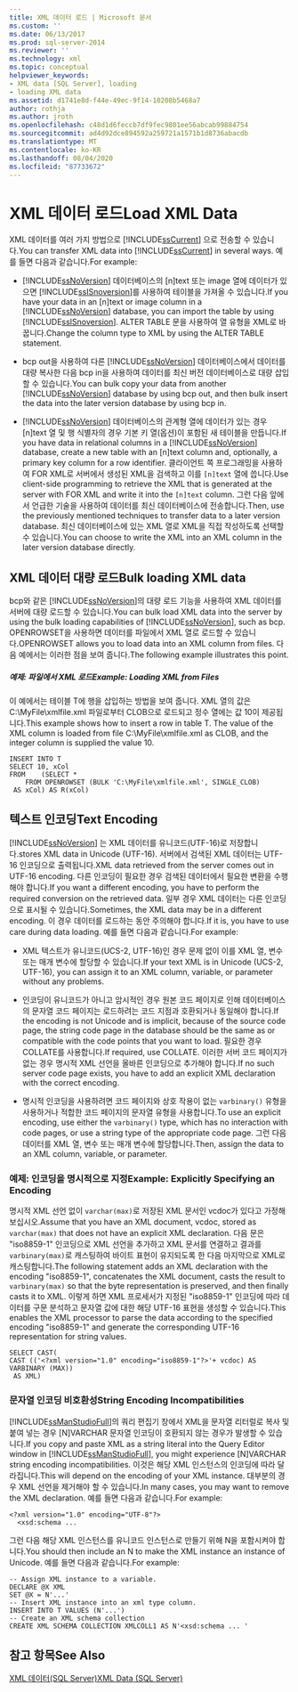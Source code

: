 ```yaml
---
title: XML 데이터 로드 | Microsoft 문서
ms.custom: ''
ms.date: 06/13/2017
ms.prod: sql-server-2014
ms.reviewer: ''
ms.technology: xml
ms.topic: conceptual
helpviewer_keywords:
- XML data [SQL Server], loading
- loading XML data
ms.assetid: d1741e8d-f44e-49ec-9f14-10208b5468a7
author: rothja
ms.author: jroth
ms.openlocfilehash: c48d1d6feccb7df9fec9801ee56abcab99884754
ms.sourcegitcommit: ad4d92dce894592a259721a1571b1d8736abacdb
ms.translationtype: MT
ms.contentlocale: ko-KR
ms.lasthandoff: 08/04/2020
ms.locfileid: "87733672"
---
```

# <a name="load-xml-data"></a><span data-ttu-id="b74ef-102">XML 데이터 로드</span><span class="sxs-lookup"><span data-stu-id="b74ef-102">Load XML Data</span></span>
  <span data-ttu-id="b74ef-103">XML 데이터를 여러 가지 방법으로 [!INCLUDE[ssCurrent](../../includes/sscurrent-md.md)] 으로 전송할 수 있습니다.</span><span class="sxs-lookup"><span data-stu-id="b74ef-103">You can transfer XML data into [!INCLUDE[ssCurrent](../../includes/sscurrent-md.md)] in several ways.</span></span> <span data-ttu-id="b74ef-104">예를 들면 다음과 같습니다.</span><span class="sxs-lookup"><span data-stu-id="b74ef-104">For example:</span></span>  
  
-   <span data-ttu-id="b74ef-105">[!INCLUDE[ssNoVersion](../../includes/ssnoversion-md.md)] 데이터베이스의 [n]text 또는 image 열에 데이터가 있으면 [!INCLUDE[ssISnoversion](../../includes/ssisnoversion-md.md)]를 사용하여 테이블을 가져올 수 있습니다.</span><span class="sxs-lookup"><span data-stu-id="b74ef-105">If you have your data in an [n]text or image column in a [!INCLUDE[ssNoVersion](../../includes/ssnoversion-md.md)] database, you can import the table by using [!INCLUDE[ssISnoversion](../../includes/ssisnoversion-md.md)].</span></span> <span data-ttu-id="b74ef-106">ALTER TABLE 문을 사용하여 열 유형을 XML로 바꿉니다.</span><span class="sxs-lookup"><span data-stu-id="b74ef-106">Change the column type to XML by using the ALTER TABLE statement.</span></span>  
  
-   <span data-ttu-id="b74ef-107">bcp out을 사용하여 다른 [!INCLUDE[ssNoVersion](../../includes/ssnoversion-md.md)] 데이터베이스에서 데이터를 대량 복사한 다음 bcp in을 사용하여 데이터를 최신 버전 데이터베이스로 대량 삽입할 수 있습니다.</span><span class="sxs-lookup"><span data-stu-id="b74ef-107">You can bulk copy your data from another [!INCLUDE[ssNoVersion](../../includes/ssnoversion-md.md)] database by using bcp out, and then bulk insert the data into the later version database by using bcp in.</span></span>  
  
-   <span data-ttu-id="b74ef-108">[!INCLUDE[ssNoVersion](../../includes/ssnoversion-md.md)] 데이터베이스의 관계형 열에 데이터가 있는 경우 [n]text 열 및 행 식별자의 경우 기본 키 열(옵션)이 포함된 새 테이블을 만듭니다.</span><span class="sxs-lookup"><span data-stu-id="b74ef-108">If you have data in relational columns in a [!INCLUDE[ssNoVersion](../../includes/ssnoversion-md.md)] database, create a new table with an [n]text column and, optionally, a primary key column for a row identifier.</span></span> <span data-ttu-id="b74ef-109">클라이언트 쪽 프로그래밍을 사용하여 FOR XML로 서버에서 생성된 XML을 검색하고 이를 `[n]text` 열에 씁니다.</span><span class="sxs-lookup"><span data-stu-id="b74ef-109">Use client-side programming to retrieve the XML that is generated at the server with FOR XML and write it into the `[n]text` column.</span></span> <span data-ttu-id="b74ef-110">그런 다음 앞에서 언급한 기술을 사용하여 데이터를 최신 데이터베이스에 전송합니다.</span><span class="sxs-lookup"><span data-stu-id="b74ef-110">Then, use the previously mentioned techniques to transfer data to a later version database.</span></span> <span data-ttu-id="b74ef-111">최신 데이터베이스에 있는 XML 열로 XML을 직접 작성하도록 선택할 수 있습니다.</span><span class="sxs-lookup"><span data-stu-id="b74ef-111">You can choose to write the XML into an XML column in the later version database directly.</span></span>  
  
## <a name="bulk-loading-xml-data"></a><span data-ttu-id="b74ef-112">XML 데이터 대량 로드</span><span class="sxs-lookup"><span data-stu-id="b74ef-112">Bulk loading XML data</span></span>  
 <span data-ttu-id="b74ef-113">bcp와 같은 [!INCLUDE[ssNoVersion](../../includes/ssnoversion-md.md)]의 대량 로드 기능을 사용하여 XML 데이터를 서버에 대량 로드할 수 있습니다.</span><span class="sxs-lookup"><span data-stu-id="b74ef-113">You can bulk load XML data into the server by using the bulk loading capabilities of [!INCLUDE[ssNoVersion](../../includes/ssnoversion-md.md)], such as bcp.</span></span> <span data-ttu-id="b74ef-114">OPENROWSET을 사용하면 데이터를 파일에서 XML 열로 로드할 수 있습니다.</span><span class="sxs-lookup"><span data-stu-id="b74ef-114">OPENROWSET allows you to load data into an XML column from files.</span></span> <span data-ttu-id="b74ef-115">다음 예에서는 이러한 점을 보여 줍니다.</span><span class="sxs-lookup"><span data-stu-id="b74ef-115">The following example illustrates this point.</span></span>  
  
##### <a name="example-loading-xml-from-files"></a><span data-ttu-id="b74ef-116">예제: 파일에서 XML 로드</span><span class="sxs-lookup"><span data-stu-id="b74ef-116">Example: Loading XML from Files</span></span>  
 <span data-ttu-id="b74ef-117">이 예에서는 테이블 T에 행을 삽입하는 방법을 보여 줍니다. XML 열의 값은 C:\MyFile\xmlfile.xml 파일로부터 CLOB으로 로드되고 정수 열에는 값 10이 제공됩니다.</span><span class="sxs-lookup"><span data-stu-id="b74ef-117">This example shows how to insert a row in table T. The value of the XML column is loaded from file C:\MyFile\xmlfile.xml as CLOB, and the integer column is supplied the value 10.</span></span>  
  
```  
INSERT INTO T  
SELECT 10, xCol  
FROM    (SELECT *      
    FROM OPENROWSET (BULK 'C:\MyFile\xmlfile.xml', SINGLE_CLOB)   
 AS xCol) AS R(xCol)  
```  
  
## <a name="text-encoding"></a><span data-ttu-id="b74ef-118">텍스트 인코딩</span><span class="sxs-lookup"><span data-stu-id="b74ef-118">Text Encoding</span></span>  
 [!INCLUDE[ssNoVersion](../../includes/ssnoversion-md.md)] <span data-ttu-id="b74ef-119">는 XML 데이터를 유니코드(UTF-16)로 저장합니다.</span><span class="sxs-lookup"><span data-stu-id="b74ef-119">stores XML data in Unicode (UTF-16).</span></span> <span data-ttu-id="b74ef-120">서버에서 검색된 XML 데이터는 UTF-16 인코딩으로 출력됩니다.</span><span class="sxs-lookup"><span data-stu-id="b74ef-120">XML data retrieved from the server comes out in UTF-16 encoding.</span></span> <span data-ttu-id="b74ef-121">다른 인코딩이 필요한 경우 검색된 데이터에서 필요한 변환을 수행해야 합니다.</span><span class="sxs-lookup"><span data-stu-id="b74ef-121">If you want a different encoding, you have to perform the required conversion on the retrieved data.</span></span> <span data-ttu-id="b74ef-122">일부 경우 XML 데이터는 다른 인코딩으로 표시될 수 있습니다.</span><span class="sxs-lookup"><span data-stu-id="b74ef-122">Sometimes, the XML data may be in a different encoding.</span></span> <span data-ttu-id="b74ef-123">이 경우 데이터를 로드하는 동안 주의해야 합니다.</span><span class="sxs-lookup"><span data-stu-id="b74ef-123">If it is, you have to use care during data loading.</span></span> <span data-ttu-id="b74ef-124">예를 들면 다음과 같습니다.</span><span class="sxs-lookup"><span data-stu-id="b74ef-124">For example:</span></span>  
  
-   <span data-ttu-id="b74ef-125">XML 텍스트가 유니코드(UCS-2, UTF-16)인 경우 문제 없이 이를 XML 열, 변수 또는 매개 변수에 할당할 수 있습니다.</span><span class="sxs-lookup"><span data-stu-id="b74ef-125">If your text XML is in Unicode (UCS-2, UTF-16), you can assign it to an XML column, variable, or parameter  without any problems.</span></span>  
  
-   <span data-ttu-id="b74ef-126">인코딩이 유니코드가 아니고 암시적인 경우 원본 코드 페이지로 인해 데이터베이스의 문자열 코드 페이지는 로드하려는 코드 지점과 호환되거나 동일해야 합니다.</span><span class="sxs-lookup"><span data-stu-id="b74ef-126">If the encoding is not Unicode and is implicit, because of the source code page, the string code page in the database should be the same as or compatible with the code points that you want to load.</span></span> <span data-ttu-id="b74ef-127">필요한 경우 COLLATE를 사용합니다.</span><span class="sxs-lookup"><span data-stu-id="b74ef-127">If required, use COLLATE.</span></span> <span data-ttu-id="b74ef-128">이러한 서버 코드 페이지가 없는 경우 명시적 XML 선언을 올바른 인코딩으로 추가해야 합니다.</span><span class="sxs-lookup"><span data-stu-id="b74ef-128">If no such server code page exists, you have to add an explicit XML declaration with the correct encoding.</span></span>  
  
-   <span data-ttu-id="b74ef-129">명시적 인코딩을 사용하려면 코드 페이지와 상호 작용이 없는 `varbinary()` 유형을 사용하거나 적합한 코드 페이지의 문자열 유형을 사용합니다.</span><span class="sxs-lookup"><span data-stu-id="b74ef-129">To use an explicit encoding, use either the `varbinary()` type, which has no interaction with code pages, or use a string type of the appropriate code page.</span></span> <span data-ttu-id="b74ef-130">그런 다음 데이터를 XML 열, 변수 또는 매개 변수에 할당합니다.</span><span class="sxs-lookup"><span data-stu-id="b74ef-130">Then, assign the data to an XML column, variable, or parameter.</span></span>  
  
### <a name="example-explicitly-specifying-an-encoding"></a><span data-ttu-id="b74ef-131">예제: 인코딩을 명시적으로 지정</span><span class="sxs-lookup"><span data-stu-id="b74ef-131">Example: Explicitly Specifying an Encoding</span></span>  
 <span data-ttu-id="b74ef-132">명시적 XML 선언 없이 `varchar(max)`로 저장된 XML 문서인 vcdoc가 있다고 가정해 보십시오.</span><span class="sxs-lookup"><span data-stu-id="b74ef-132">Assume that you have an XML document, vcdoc, stored as `varchar(max)` that does not have an explicit XML declaration.</span></span> <span data-ttu-id="b74ef-133">다음 문은 "iso8859-1" 인코딩으로 XML 선언을 추가하고 XML 문서를 연결하고 결과를 `varbinary(max)`로 캐스팅하여 바이트 표현이 유지되도록 한 다음 마지막으로 XML로 캐스팅합니다.</span><span class="sxs-lookup"><span data-stu-id="b74ef-133">The following statement adds an XML declaration with the encoding "iso8859-1", concatenates the XML document, casts the result to `varbinary(max)` so that the byte representation is preserved, and then finally casts it to XML.</span></span> <span data-ttu-id="b74ef-134">이렇게 하면 XML 프로세서가 지정된 "iso8859-1" 인코딩에 따라 데이터를 구문 분석하고 문자열 값에 대한 해당 UTF-16 표현을 생성할 수 있습니다.</span><span class="sxs-lookup"><span data-stu-id="b74ef-134">This enables the XML processor to parse the data according to the specified encoding "iso8859-1" and generate the corresponding UTF-16 representation for string values.</span></span>  
  
```  
SELECT CAST(   
CAST (('<?xml version="1.0" encoding="iso8859-1"?>'+ vcdoc) AS VARBINARY (MAX))   
 AS XML)  
```  
  
### <a name="string-encoding-incompatibilities"></a><span data-ttu-id="b74ef-135">문자열 인코딩 비호환성</span><span class="sxs-lookup"><span data-stu-id="b74ef-135">String Encoding Incompatibilities</span></span>  
 <span data-ttu-id="b74ef-136">[!INCLUDE[ssManStudioFull](../../includes/ssmanstudiofull-md.md)]의 쿼리 편집기 창에서 XML을 문자열 리터럴로 복사 및 붙여 넣는 경우 [N]VARCHAR 문자열 인코딩이 호환되지 않는 경우가 발생할 수 있습니다.</span><span class="sxs-lookup"><span data-stu-id="b74ef-136">If you copy and paste XML as a string literal into the Query Editor window in [!INCLUDE[ssManStudioFull](../../includes/ssmanstudiofull-md.md)], you might experience [N]VARCHAR string encoding incompatibilities.</span></span> <span data-ttu-id="b74ef-137">이것은 해당 XML 인스턴스의 인코딩에 따라 달라집니다.</span><span class="sxs-lookup"><span data-stu-id="b74ef-137">This will depend on the encoding of your XML instance.</span></span> <span data-ttu-id="b74ef-138">대부분의 경우 XML 선언을 제거해야 할 수 있습니다.</span><span class="sxs-lookup"><span data-stu-id="b74ef-138">In many cases, you may want to remove the XML declaration.</span></span> <span data-ttu-id="b74ef-139">예를 들면 다음과 같습니다.</span><span class="sxs-lookup"><span data-stu-id="b74ef-139">For example:</span></span>  
  
```  
<?xml version="1.0" encoding="UTF-8"?>  
  <xsd:schema ...  
```  
  
 <span data-ttu-id="b74ef-140">그런 다음 해당 XML 인스턴스를 유니코드 인스턴스로 만들기 위해 N을 포함시켜야 합니다.</span><span class="sxs-lookup"><span data-stu-id="b74ef-140">You should then include an N to make the XML instance an instance of Unicode.</span></span> <span data-ttu-id="b74ef-141">예를 들면 다음과 같습니다.</span><span class="sxs-lookup"><span data-stu-id="b74ef-141">For example:</span></span>  
  
```  
-- Assign XML instance to a variable.  
DECLARE @X XML  
SET @X = N'...'  
-- Insert XML instance into an xml type column.  
INSERT INTO T VALUES (N'...')  
-- Create an XML schema collection  
CREATE XML SCHEMA COLLECTION XMLCOLL1 AS N'<xsd:schema ... '  
```  
  
## <a name="see-also"></a><span data-ttu-id="b74ef-142">참고 항목</span><span class="sxs-lookup"><span data-stu-id="b74ef-142">See Also</span></span>  
 [<span data-ttu-id="b74ef-143">XML 데이터&#40;SQL Server&#41;</span><span class="sxs-lookup"><span data-stu-id="b74ef-143">XML Data &#40;SQL Server&#41;</span></span>](xml-data-sql-server.md)  
  
  
